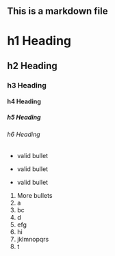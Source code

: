 ## This is a markdown file

# h1 Heading
## h2 Heading
### h3 Heading
#### h4 Heading
##### h5 Heading
###### h6 Heading

* valid bullet
- valid bullet
+ valid bullet

1. More bullets
2. a
3. bc
4. d
5. efg
6. hi
7. jklmnopqrs
8. t

